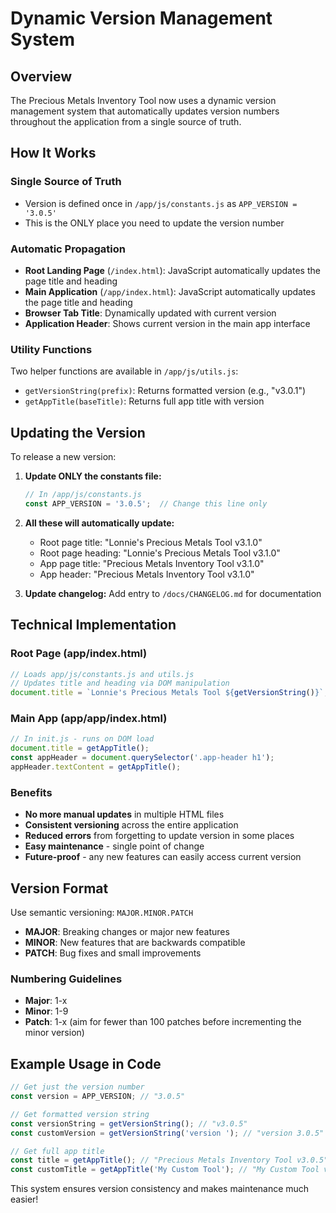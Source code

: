 # Dynamic Version Management System

## Overview 

The Precious Metals Inventory Tool now uses a dynamic version management system that automatically updates version numbers throughout the application from a single source of truth.

## How It Works

### Single Source of Truth
- Version is defined once in `/app/js/constants.js` as `APP_VERSION = '3.0.5'`
- This is the ONLY place you need to update the version number

### Automatic Propagation
- **Root Landing Page** (`/index.html`): JavaScript automatically updates the page title and heading
- **Main Application** (`/app/index.html`): JavaScript automatically updates the page title and heading  
- **Browser Tab Title**: Dynamically updated with current version
- **Application Header**: Shows current version in the main app interface

### Utility Functions
Two helper functions are available in `/app/js/utils.js`:
- `getVersionString(prefix)`: Returns formatted version (e.g., "v3.0.1")
- `getAppTitle(baseTitle)`: Returns full app title with version

## Updating the Version

To release a new version:

1. **Update ONLY the constants file:**
   ```javascript
   // In /app/js/constants.js
   const APP_VERSION = '3.0.5';  // Change this line only
   ```

2. **All these will automatically update:**
   - Root page title: "Lonnie's Precious Metals Tool v3.1.0"
   - Root page heading: "Lonnie's Precious Metals Tool v3.1.0"
   - App page title: "Precious Metals Inventory Tool v3.1.0"
   - App header: "Precious Metals Inventory Tool v3.1.0"

3. **Update changelog:** Add entry to `/docs/CHANGELOG.md` for documentation

## Technical Implementation

### Root Page (app/index.html)
```javascript
// Loads app/js/constants.js and utils.js
// Updates title and heading via DOM manipulation
document.title = `Lonnie's Precious Metals Tool ${getVersionString()}`;
```

### Main App (app/app/index.html)
```javascript
// In init.js - runs on DOM load
document.title = getAppTitle();
const appHeader = document.querySelector('.app-header h1');
appHeader.textContent = getAppTitle();
```

### Benefits
- **No more manual updates** in multiple HTML files
- **Consistent versioning** across the entire application
- **Reduced errors** from forgetting to update version in some places
- **Easy maintenance** - single point of change
- **Future-proof** - any new features can easily access current version

## Version Format
Use semantic versioning: `MAJOR.MINOR.PATCH`
- **MAJOR**: Breaking changes or major new features
- **MINOR**: New features that are backwards compatible
- **PATCH**: Bug fixes and small improvements

### Numbering Guidelines
- **Major**: 1-x
- **Minor**: 1-9
- **Patch**: 1-x (aim for fewer than 100 patches before incrementing the minor version)

## Example Usage in Code
```javascript
// Get just the version number
const version = APP_VERSION; // "3.0.5"

// Get formatted version string
const versionString = getVersionString(); // "v3.0.5"
const customVersion = getVersionString('version '); // "version 3.0.5"

// Get full app title
const title = getAppTitle(); // "Precious Metals Inventory Tool v3.0.5"
const customTitle = getAppTitle('My Custom Tool'); // "My Custom Tool v3.0.5"
```

This system ensures version consistency and makes maintenance much easier!
